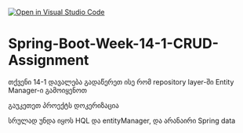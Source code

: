 [![Open in Visual Studio Code](https://classroom.github.com/assets/open-in-vscode-c66648af7eb3fe8bc4f294546bfd86ef473780cde1dea487d3c4ff354943c9ae.svg)](https://classroom.github.com/online_ide?assignment_repo_id=8257094&assignment_repo_type=AssignmentRepo)
# Spring-Boot-Week-14-1-CRUD-Assignment

თქვენი 14-1 დავალება გადაწერეთ ისე რომ repository layer-ში Entity Manager-ი გამოიყენოთ<br/>

გაუკეთეთ პროექტს დოკერიზაცია <br/>

სრულად უნდა იყოს HQL და entityManager, და არანაირი Spring data <br/>
